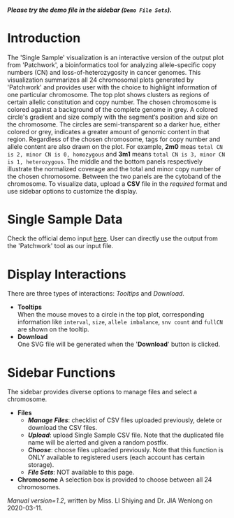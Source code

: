 ##### Please try the demo file in the sidebar (`Demo File Sets`).

<!-- ##### [Download](https://raw.githubusercontent.com/Nobel-Justin/Oviz-Bio-demo/master/CNV_Single_Sample/demo_data/CNV_Single_Sample_demo.csv) and [Check](https://github.com/Nobel-Justin/Oviz-Bio-demo/blob/master/CNV_Single_Sample/demo_data/CNV_Single_Sample_demo.csv) the `official demo input`. -->

# Introduction
The 'Single Sample' visualization is an interactive version of the output plot from 'Patchwork', a bioinformatics tool for analyzing allele-specific copy numbers (CN) and loss-of-heterozygosity in cancer genomes. This visualization summarizes all 24 chromosomal plots generated by 'Patchwork' and provides user with the choice to highlight information of one particular chromosome. The top plot shows clusters as regions of certain allelic constitution and copy number. The chosen chromosome is colored against a background of the complete genome in grey. A colored circle's gradient and size comply with the segment‘s position and size on the chromosome. The circles are semi-transparent so a darker hue, either colored or grey, indicates a greater amount of genomic content in that region. Regardless of the chosen chromosome, tags for copy number and allele content are also drawn on the plot. For example, **2m0** meas `total CN is 2, minor CN is 0, homozygous` and **3m1** means `total CN is 3, minor CN is 1, heterozygous`. The middle and the bottom panels respectively illustrate the normalized coverage and the total and minor copy number of the chosen chromosome. Between the two panels are the cytoband of the chromosome. To visualize data, upload a **CSV** file in the *required* format and use sidebar options to customize the display.

# Single Sample Data
Check the official demo input [here](https://github.com/Nobel-Justin/Oviz-Bio-demo/blob/master/CNV_Single_Sample/demo_data/CNV_Single_Sample_demo.csv). User can directly use the output from the 'Patchwork' tool as our input file.

# Display Interactions
There are three types of interactions: *Tooltips* and *Download*.

- **Tooltips**<br/>
When the mouse moves to a circle in the top plot, corresponding information like `interval`, `size`, `allele imbalance`, `snv count` and `fullCN` are shown on the tooltip.
- **Download**<br/>
  One SVG file will be generated when the '**Download**' button is clicked.

# Sidebar Functions
The sidebar provides diverse options to manage files and select a chromosome.

- **Files**
  - __*Manage Files*__: checklist of CSV files uploaded previously, delete or download the CSV files.
  - __*Upload*__: upload Single Sample CSV file. Note that the duplicated file name will be alerted and given a random postfix.
  - __*Choose*__: choose files uploaded previously. Note that this function is ONLY available to registered users (each account has certain storage).
  - __*File Sets*__: NOT available to this page.
- **Chromosome**
  A selection box is provided to choose between all 24 chromosomes.

*Manual version=1.2*, written by Miss. LI Shiying and Dr. JIA Wenlong on 2020-03-11.
